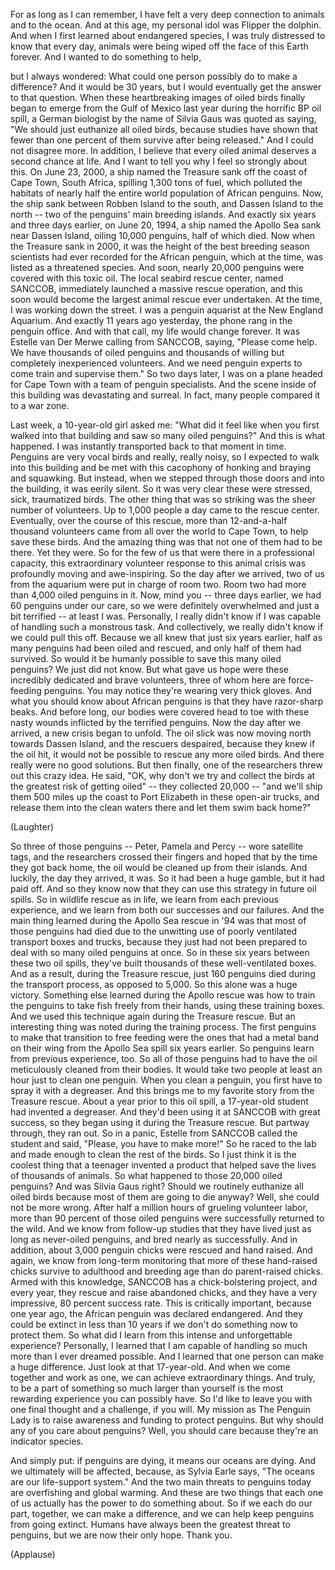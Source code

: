 
For as long as I can remember,
I have felt a very deep connection
to animals and to the ocean.
And at this age, my personal idol
was Flipper the dolphin.
And when I first learned
about endangered species,
I was truly distressed to know
that every day,
animals were being wiped
off the face of this Earth forever.
And I wanted to do something to help,

but I always wondered:
What could one person possibly do
to make a difference?
And it would be 30 years,
but I would eventually get
the answer to that question.
When these heartbreaking
images of oiled birds
finally began to emerge
from the Gulf of Mexico last year
during the horrific BP oil spill,
a German biologist by the name
of Silvia Gaus was quoted as saying,
&quot;We should just euthanize all oiled birds,
because studies have shown
that fewer than one percent of them
survive after being released.&quot;
And I could not disagree more.
In addition,
I believe that every oiled animal
deserves a second chance at life.
And I want to tell you why
I feel so strongly about this.
On June 23, 2000,
a ship named the Treasure sank
off the coast of Cape Town, South Africa,
spilling 1,300 tons of fuel,
which polluted the habitats
of nearly half the entire world population
of African penguins.
Now, the ship sank
between Robben Island to the south,
and Dassen Island to the north --
two of the penguins&#39; main
breeding islands.
And exactly six years
and three days earlier,
on June 20, 1994,
a ship named the Apollo Sea
sank near Dassen Island,
oiling 10,000 penguins,
half of which died.
Now when the Treasure sank in 2000,
it was the height
of the best breeding season
scientists had ever recorded
for the African penguin,
which at the time, was listed
as a threatened species.
And soon, nearly 20,000 penguins
were covered with this toxic oil.
The local seabird rescue
center, named SANCCOB,
immediately launched
a massive rescue operation,
and this soon would become
the largest animal rescue ever undertaken.
At the time, I was working
down the street.
I was a penguin aquarist
at the New England Aquarium.
And exactly 11 years ago yesterday,
the phone rang in the penguin office.
And with that call,
my life would change forever.
It was Estelle van Der Merwe
calling from SANCCOB,
saying, &quot;Please come help.
We have thousands of oiled penguins
and thousands of willing
but completely inexperienced volunteers.
And we need penguin experts
to come train and supervise them.&quot;
So two days later,
I was on a plane headed for Cape Town
with a team of penguin specialists.
And the scene inside of this building
was devastating and surreal.
In fact, many people
compared it to a war zone.

Last week, a 10-year-old girl asked me:
&quot;What did it feel like
when you first walked into that building
and saw so many oiled penguins?&quot;
And this is what happened.
I was instantly transported
back to that moment in time.
Penguins are very vocal birds
and really, really noisy,
so I expected to walk into this building
and be met with this cacophony
of honking and braying and squawking.
But instead,
when we stepped through
those doors and into the building,
it was eerily silent.
So it was very clear
these were stressed,
sick, traumatized birds.
The other thing that was so striking
was the sheer number of volunteers.
Up to 1,000 people a day
came to the rescue center.
Eventually, over the course
of this rescue,
more than 12-and-a-half
thousand volunteers
came from all over the world to Cape Town,
to help save these birds.
And the amazing thing
was that not one of them had to be there.
Yet they were.
So for the few of us that were there
in a professional capacity,
this extraordinary volunteer response
to this animal crisis
was profoundly moving and awe-inspiring.
So the day after we arrived,
two of us from the aquarium
were put in charge of room two.
Room two had more
than 4,000 oiled penguins in it.
Now, mind you --
three days earlier,
we had 60 penguins under our care,
so we were definitely overwhelmed
and just a bit terrified --
at least I was.
Personally, I really didn&#39;t know
if I was capable of handling
such a monstrous task.
And collectively,
we really didn&#39;t know
if we could pull this off.
Because we all knew
that just six years earlier,
half as many penguins
had been oiled and rescued,
and only half of them had survived.
So would it be humanly possible
to save this many oiled penguins?
We just did not know.
But what gave us hope
were these incredibly dedicated
and brave volunteers,
three of whom here
are force-feeding penguins.
You may notice they&#39;re wearing
very thick gloves.
And what you should know
about African penguins
is that they have razor-sharp beaks.
And before long,
our bodies were covered head to toe
with these nasty wounds
inflicted by the terrified penguins.
Now the day after we arrived,
a new crisis began to unfold.
The oil slick was now moving
north towards Dassen Island,
and the rescuers despaired,
because they knew if the oil hit,
it would not be possible
to rescue any more oiled birds.
And there really were no good solutions.
But then finally,
one of the researchers
threw out this crazy idea.
He said, &quot;OK, why don&#39;t we try
and collect the birds
at the greatest risk of getting oiled&quot; --
they collected 20,000 --
&quot;and we&#39;ll ship them 500 miles
up the coast to Port Elizabeth
in these open-air trucks,
and release them
into the clean waters there
and let them swim back home?&quot;

(Laughter)

So three of those penguins --
Peter, Pamela and Percy --
wore satellite tags,
and the researchers crossed their fingers
and hoped that by the time
they got back home,
the oil would be cleaned up
from their islands.
And luckily, the day they arrived, it was.
So it had been a huge gamble,
but it had paid off.
And so they know now
that they can use this strategy
in future oil spills.
So in wildlife rescue as in life,
we learn from each previous experience,
and we learn from both
our successes and our failures.
And the main thing learned
during the Apollo Sea rescue in &#39;94
was that most of those penguins
had died due to the unwitting use
of poorly ventilated
transport boxes and trucks,
because they just had not been prepared
to deal with so many
oiled penguins at once.
So in these six years
between these two oil spills,
they&#39;ve built thousands
of these well-ventilated boxes.
And as a result,
during the Treasure rescue,
just 160 penguins died
during the transport process,
as opposed to 5,000.
So this alone was a huge victory.
Something else learned
during the Apollo rescue
was how to train the penguins
to take fish freely from their hands,
using these training boxes.
And we used this technique again
during the Treasure rescue.
But an interesting thing was noted
during the training process.
The first penguins to make
that transition to free feeding
were the ones that had
a metal band on their wing
from the Apollo Sea spill
six years earlier.
So penguins learn
from previous experience, too.
So all of those penguins had to have
the oil meticulously cleaned
from their bodies.
It would take two people at least an hour
just to clean one penguin.
When you clean a penguin,
you first have to spray it
with a degreaser.
And this brings me to my favorite story
from the Treasure rescue.
About a year prior to this oil spill,
a 17-year-old student
had invented a degreaser.
And they&#39;d been using it
at SANCCOB with great success,
so they began using it
during the Treasure rescue.
But partway through, they ran out.
So in a panic, Estelle
from SANCCOB called the student
and said, &quot;Please, you have to make more!&quot;
So he raced to the lab
and made enough to clean
the rest of the birds.
So I just think it is the coolest thing
that a teenager invented a product
that helped save the lives
of thousands of animals.
So what happened
to those 20,000 oiled penguins?
And was Silvia Gaus right?
Should we routinely euthanize
all oiled birds
because most of them
are going to die anyway?
Well, she could not be more wrong.
After half a million hours
of grueling volunteer labor,
more than 90 percent
of those oiled penguins
were successfully returned to the wild.
And we know from follow-up studies
that they have lived just as long
as never-oiled penguins,
and bred nearly as successfully.
And in addition,
about 3,000 penguin chicks
were rescued and hand raised.
And again, we know
from long-term monitoring
that more of these hand-raised chicks
survive to adulthood and breeding age
than do parent-raised chicks.
Armed with this knowledge,
SANCCOB has a chick-bolstering project,
and every year, they rescue
and raise abandoned chicks,
and they have a very impressive,
80 percent success rate.
This is critically important,
because one year ago,
the African penguin
was declared endangered.
And they could be extinct
in less than 10 years
if we don&#39;t do something
now to protect them.
So what did I learn
from this intense
and unforgettable experience?
Personally, I learned that I am capable
of handling so much more
than I ever dreamed possible.
And I learned that one person
can make a huge difference.
Just look at that 17-year-old.
And when we come together and work as one,
we can achieve extraordinary things.
And truly, to be a part of something
so much larger than yourself
is the most rewarding experience
you can possibly have.
So I&#39;d like to leave you
with one final thought
and a challenge, if you will.
My mission as The Penguin Lady
is to raise awareness and funding
to protect penguins.
But why should any of you
care about penguins?
Well, you should care
because they&#39;re an indicator species.

And simply put: if penguins are dying,
it means our oceans are dying.
And we ultimately will be affected,
because, as Sylvia Earle says,
&quot;The oceans are our life-support system.&quot;
And the two main threats to penguins today
are overfishing and global warming.
And these are two things
that each one of us actually has
the power to do something about.
So if we each do our part, together,
we can make a difference,
and we can help keep
penguins from going extinct.
Humans have always been the greatest
threat to penguins,
but we are now their only hope.
Thank you.

(Applause)


